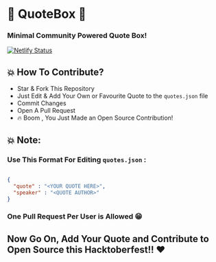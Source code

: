 # 📣 QuoteBox 🚀

### Minimal Community Powered Quote Box!

[![Netlify Status](https://api.netlify.com/api/v1/badges/683a77b6-9500-4b04-a30c-57ab5fef13f9/deploy-status)](https://app.netlify.com/sites/quotebox/deploys)

## 💥 How To Contribute? 

* Star & Fork This Repository
* Just Edit & Add Your Own or Favourite Quote to the `quotes.json` file
* Commit Changes
* Open A Pull Request
* 🔥 Boom , You Just Made an Open Source Contribution!

## 💥 Note: 
### Use This Format For Editing `quotes.json` : 

```json

{
  "quote" : "<YOUR QUOTE HERE>",
  "speaker" : "<QUOTE AUTHOR>"
}

```

### One Pull Request Per User is Allowed 😁


## Now Go On, Add Your Quote and Contribute to Open Source this Hacktoberfest!! ♥️